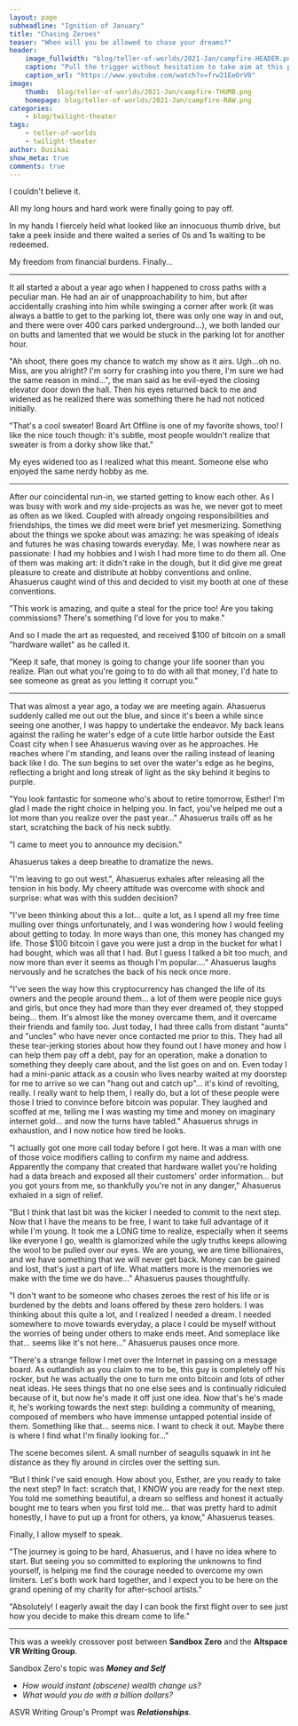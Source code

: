 ```yaml
---
layout: page
subheadline: "Ignition of January"
title: "Chasing Zeroes"
teaser: "When will you be allowed to chase your dreams?"
header:
    image_fullwidth: "blog/teller-of-worlds/2021-Jan/campfire-HEADER.png"
    caption: "Pull the trigger without hesitation to take aim at this paradoxical world."
    caption_url: "https://www.youtube.com/watch?v=frw21EeOrV0"
image:
    thumb:  blog/teller-of-worlds/2021-Jan/campfire-THUMB.png
    homepage: blog/teller-of-worlds/2021-Jan/campfire-RAW.png
categories:
    - blog/twilight-theater
tags:
    - teller-of-worlds
    - twilight-theater
author: Ousikai
show_meta: true
comments: true
---
```

I couldn't believe it. 

All my long hours and hard work were finally going to pay off.

In my hands I fiercely held what looked like an innocuous thumb drive, but take a peek inside and there waited a series of 0s and 1s waiting to be redeemed.

My freedom from financial burdens. Finally...

----

It all started a about a year ago when I happened to cross paths with a peculiar man. He had an air of unapproachability to him, but after accidentally crashing into him while swinging a corner after work (it was always a battle to get to the parking lot, there was only one way in and out, and there were over 400 cars parked underground...), we both landed our on butts and lamented that we would be stuck in the parking lot for another hour. 

"Ah shoot, there goes my chance to watch my show as it airs. Ugh...oh no. Miss, are you alright? I'm sorry for crashing into you there, I'm sure we had the same reason in mind...", the man said as he evil-eyed the closing elevator door down the hall. Then his eyes returned back to me and widened as he realized there was something there he had not noticed initially.

"That's a cool sweater! Board Art Offline is one of my favorite shows, too! I like the nice touch though: it's subtle, most people wouldn't realize that sweater is from a dorky show like that."

My eyes widened too as I realized what this meant. Someone else who enjoyed the same nerdy hobby as me.

----

After our coincidental run-in, we started getting to know each other. As I was busy with work and my side-projects as was he, we never got to meet as often as we liked. Coupled with already ongoing responsibilities and friendships, the times we did meet were brief yet mesmerizing. Something about the things we spoke about was amazing: he was speaking of ideals and futures he was chasing towards everyday. Me, I was nowhere near as passionate: I had my hobbies and I wish I had more time to do them all. One of them was making art: it didn't rake in the dough, but it did give me great pleasure to create and distribute at hobby conventions and online. Ahasuerus caught wind of this and decided to visit my booth at one of these conventions.

"This work is amazing, and quite a steal for the price too! Are you taking commissions? There's something I'd love for you to make."

And so I made the art as requested, and received $100 of bitcoin on a small "hardware wallet" as he called it. 

"Keep it safe, that money is going to change your life sooner than you realize. Plan out what you're going to to do with all that money, I'd hate to see someone as great as you letting it corrupt you."

------
That was almost a year ago, a today we are meeting again. Ahasuerus suddenly called me out out the  blue, and since it's been a while since seeing one another, I was happy to undertake the endeavor. My back leans against the railing he water's edge of a cute little harbor outside the East Coast city when I see Ahasuerus waving over as he approaches. He reaches where I'm standing, and leans over the railing instead of leaning back like I do. The sun begins to set over the water's edge as he begins, reflecting a bright and long streak of light as the sky behind it begins to purple.

"You look fantastic for someone who's about to retire tomorrow, Esther! I'm glad I made the right choice in helping you. In fact, you've helped me out a lot more than you realize over the past year..." Ahasuerus trails off as he start, scratching the back of  his neck subtly.

"I came to meet you to announce my decision."

Ahasuerus takes a deep breathe to dramatize the news.

"I'm leaving to go out west.", Ahasuerus exhales after releasing all the tension in his body. My cheery attitude was overcome with shock and surprise: what was with this sudden decision?

"I've been thinking about this a lot... quite a lot, as I spend all my free time mulling over things unfortunately, and I was wondering how I would feeling about getting to today. In more ways than one, this money has changed my life. Those $100 bitcoin I gave you were just a drop in the bucket for what I had bought, which was all that I had. But I guess I talked a bit too much, and now more than ever it seems as though I'm popular...." Ahasuerus laughs nervously and he scratches the back of his neck once more.

"I've seen the way how this cryptocurrency has changed the life of its owners and the people around them... a lot of them were people nice guys and girls, but once they had more than they ever dreamed of, they stopped being... them. It's almost like the money overcame them, and it overcame their friends and family too. Just today, I had three calls from distant "aunts" and "uncles" who have never once contacted me prior to this. They had all these tear-jerking stories about how they found out I have money and how I can help them pay off a debt, pay for an operation, make a donation to something they deeply care about, and the list goes on and on. Even today I had a mini-panic attack as a cousin who lives nearby waited at my doorstep for me to arrive so we can "hang out and catch up"... it's kind of revolting, really. I really want to help them, I really do, but a lot of these people were those I tried to convince before bitcoin was popular. They laughed and scoffed at me, telling me I was wasting my time and money on imaginary internet gold... and now the turns have tabled." Ahasuerus shrugs in exhaustion, and I now notice how tired he looks.

"I actually got one more call today before I got here. It was a man with one of those voice modifiers calling to confirm my name and address. Apparently the company that created that hardware wallet you're holding had a data breach and exposed all their customers' order information... but you got yours from me, so thankfully you're not in any danger," Ahasuerus exhaled in a sign of relief.

"But I think that last bit was the kicker I needed to commit to the next step. Now that I have the means to be free, I want to take full advantage of it while I'm young. It took me a LONG time to realize, especially when it seems like everyone I go, wealth is glamorized while the ugly truths keeps allowing the wool to be pulled over our eyes. We are young, we are time billionaires, and we have something that we will never get back. Money can be gained and lost, that's just a part of life. What matters more is the memories we make with the time we do have..." Ahasuerus pauses thoughtfully.

"I don't want to be someone who chases zeroes the rest of his life or is burdened by the debts and loans offered by these zero holders. I was thinking about this quite a lot, and I realized I needed a dream. I needed somewhere to move towards everyday, a place I could be myself without the worries of being under others to make ends meet. And someplace like that... seems like it's not here..." Ahasuerus pauses once more.

"There's a strange fellow I met over the Internet in passing on a message board. As outlandish as you claim to me to be, this guy is completely off his rocker, but he was actually the one to turn me onto bitcoin and lots of other neat ideas. He sees things that no one else sees and is continually ridiculed because of it, but now he's made it off just one idea. Now that's he's made it, he's working towards the next step: building a community of meaning, composed of members who have immense untapped potential inside of them. Something like that... seems nice. I want to check it out. Maybe there is where I find what I'm finally looking for..."

The scene becomes silent. A small number of seagulls squawk in int he distance as they fly around in circles over the setting sun.

"But I think I've said enough. How about you, Esther, are you ready to take the next step?  In fact: scratch that, I KNOW you are ready for the next step. You told me something beautiful, a dream so selfless and honest it actually bought me to tears when you first told me... that was pretty hard to admit honestly, I have to put up a front for others, ya know," Ahasuerus teases.

Finally, I allow myself to speak.

"The journey is going to be hard, Ahasuerus, and I have no idea where to start. But seeing you so committed to exploring the unknowns to find yourself, is helping me find the courage needed to overcome my own limiters. Let's both work hard together, and I expect you to be here on the grand opening of my charity for after-school artists."

"Absolutely! I eagerly await the day I can book the first flight over to see just how you decide to make this dream come to life." 

----

This was a weekly crossover post between **Sandbox Zero** and the **Altspace VR Writing Group**. 

Sandbox Zero's topic was ***Money and Self***
* *How would instant (obscene) wealth change us?*
* *What would you do with a billion dollars?*

ASVR Writing Group's Prompt was ***Relationships***.